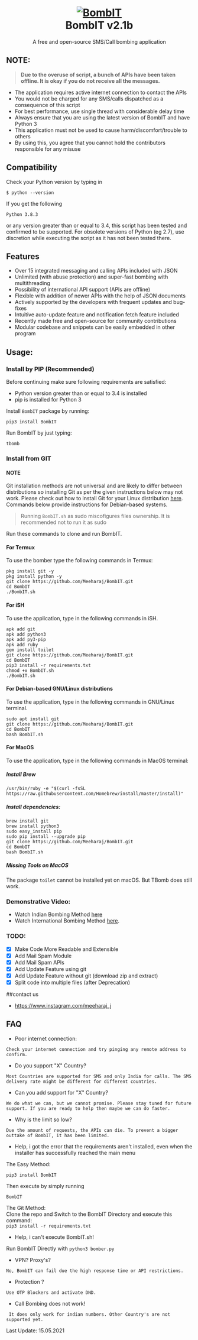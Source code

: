 <h1 align="center">
  <br>
  <a href="https://github.com/Meeharaj/BombIT"><img src="https://https://www.bing.com/images/search?q=Bomb+It+Art&FORM=IRIBIP/BombIT.png" alt="BombIT"></a>
  <br>
  BombIT v2.1b
  <br>
</h1>


<p align="center">A free and open-source SMS/Call bombing application</p>

## NOTE:


> **Due to the overuse of script, a bunch of APIs have been taken offline. It is okay if you do not receive all the messages.**


- The application requires active internet connection to contact the APIs
- You would not be charged for any SMS/calls dispatched as a consequence of this script
- For best performance, use single thread with considerable delay time
- Always ensure that you are using the latest version of BombIT and have Python 3
- This application must not be used to cause harm/discomfort/trouble to others
- By using this, you agree that you cannot hold the contributors responsible for any misuse

## Compatibility
Check your Python version by typing in
```shell script
$ python --version
```
If you get the following
```shell script
Python 3.8.3
```
or any version greater than or equal to 3.4, this script has been tested and confirmed to be supported. For obsolete versions of Python (eg 2.7), use discretion while executing the script as it has not been tested there.

## Features

- Over 15 integrated messaging and calling APIs included with JSON
- Unlimited (with abuse protection) and super-fast bombing with multithreading
- Possibility of international API support (APIs are offline)
- Flexible with addition of newer APIs with the help of JSON documents
- Actively supported by the developers with frequent updates and bug-fixes
- Intuitive auto-update feature and notification fetch feature included
- Recently made free and open-source for community contributions
- Modular codebase and snippets can be easily embedded in other program


## Usage:

### Install by PIP (Recommended)

Before continuing make sure following requirements are satisfied:

- Python version greater than or equal to 3.4 is installed
- pip is installed for Python 3

Install `BombIT` package by running:

```shell script
pip3 install BombIT
```

Run BombIT by just typing:
```shell script
tbomb
```

### Install from GIT

#### NOTE 

Git installation methods are not universal and are likely to differ between distributions so installing Git as per the given instructions below may not work. Please check out how to install Git for your Linux distribution [here](https://git-scm.com/). Commands below provide instructions for Debian-based systems.

>Running `BombIT.sh` as sudo miscofigures files ownership. It is recommended not to run it as sudo

Run these commands to clone and run BombIT.

#### For Termux

To use the bomber type the following commands in Termux:
```shell script
pkg install git -y 
pkg install python -y 
git clone https://github.com/Meeharaj/BombIT.git
cd BombIT
./BombIT.sh
```

#### For iSH

To use the application, type in the following commands in iSH.
```shell script
apk add git
apk add python3
apk add py3-pip
apk add ruby
gem install toilet
git clone https://github.com/Meeharaj/BombIT.git
cd BombIT
pip3 install -r requirements.txt
chmod +x BombIT.sh
./BombIT.sh
```

#### For Debian-based GNU/Linux distributions

To use the application, type in the following commands in GNU/Linux terminal.
```shell script
sudo apt install git
git clone https://github.com/Meeharaj/BombIT.git
cd BombIT
bash BombIT.sh
```

#### For MacOS

To use the application, type in the following commands in MacOS terminal:

##### Install Brew

```shell script
/usr/bin/ruby -e "$(curl -fsSL https://raw.githubusercontent.com/Homebrew/install/master/install)"
````

##### Install dependencies:

```shell script
brew install git
brew install python3
sudo easy_install pip
sudo pip install --upgrade pip
git clone https://github.com/Meeharaj/BombIT.git
cd BombIT
bash BombIT.sh
```


##### Missing Tools on MacOS

The package `toilet` cannot be installed yet on macOS. But TBomb does still work.

### Demonstrative Video:

- Watch Indian Bombing Method [here](https://youtu.be/9KWkwsr_QGw)  
- Watch International Bombing Method [here](https://youtu.be/JqsHkyIcnPM).  


  

### TODO:

- [x] Make Code More Readable and Extensible
- [x] Add Mail Spam Module
- [x] Add Mail Spam APIs
- [x] Add Update Feature using git
- [x] Add Update Feature without git (download zip and extract)
- [x] Split code into multiple files (after Deprecation)

##contact us
- https://www.instagram.com/meeharaj_j
## FAQ

- Poor internet connection:

```Check your internet connection and try pinging any remote address to confirm.```

- Do you support "X" Country?

```Most Countries are supported for SMS and only India for calls. The SMS delivery rate might be different for different countries.```

- Can you add support for "X" Country?

```We do what we can, but we cannot promise. Please stay tuned for future support. If you are ready to help then maybe we can do faster.```

- Why is the limit so low?

```Due the amount of requests, the APIs can die. To prevent a bigger outtake of BombIT, it has been limited.``` 

- Help, i got the error that the requirements aren't installed, even when the installer has successfully reached the main menu

The Easy Method:

```pip3 install BombIT```

Then execute by simply running

``BombIT``

The Git Method:  
Clone the repo and Switch to the BombIT Directory and execute this command:  
```pip3 install -r requirements.txt```

- Help, i can't execute BombIT.sh!

Run BombIT Directly with
```python3 bomber.py```

- VPN? Proxy's? 

```No, BombIT can fail due the high response time or API restrictions.```

- Protection ?

```Use OTP Blockers and activate DND.```

- Call Bombing does not work!

``` It does only work for indian numbers. Other Country's are not supported yet.```


Last Update: 15.05.2021

